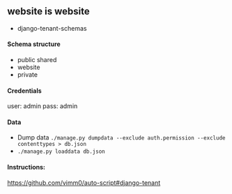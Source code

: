 ## website is website

- django-tenant-schemas

#### Schema structure

- public shared
- website
- private

#### Credentials
user: admin
pass: admin


#### Data
- Dump data `./manage.py dumpdata --exclude auth.permission --exclude contenttypes > db.json`
- `./manage.py loaddata db.json`


#### Instructions:
https://github.com/vimm0/auto-script#django-tenant

